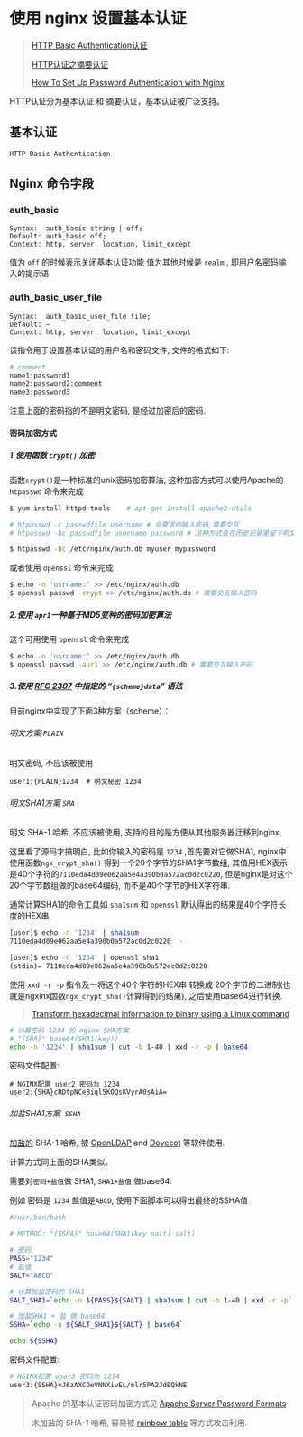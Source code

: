 # 使用 nginx 设置基本认证

> [HTTP Basic Authentication认证](https://www.cnblogs.com/yuqiangli0616/p/9389273.html)
> 
> [HTTP认证之摘要认证](https://www.cnblogs.com/xiaoxiaotank/p/11078571.html)
> 
> [How To Set Up Password Authentication with Nginx](https://www.digitalocean.com/community/tutorials/how-to-set-up-password-authentication-with-nginx-on-ubuntu-14-04)

HTTP认证分为基本认证 和 摘要认证，基本认证被广泛支持。

## 基本认证

`HTTP Basic Authentication` 

## Nginx 命令字段

### auth_basic

```nginx
Syntax:  auth_basic string | off;
Default: auth_basic off;
Context: http, server, location, limit_except
```

值为 `off` 的时候表示关闭基本认证功能
值为其他时候是 `realm` , 即用户名密码输入的提示语.


### auth_basic_user_file

```nginx
Syntax:  auth_basic_user_file file;
Default: —
Context: http, server, location, limit_except
```

该指令用于设置基本认证的用户名和密码文件, 文件的格式如下:

```bash
# comment
name1:password1
name2:password2:comment
name3:password3
```

注意上面的密码指的不是明文密码, 是经过加密后的密码.

#### 密码加密方式

##### 1.使用函数 `crypt()` 加密

函数`crypt()`是一种标准的unix密码加密算法, 这种加密方式可以使用Apache的 `htpasswd` 命令来完成

```bash
$ yum install httpd-tools    # apt-get install apache2-utils

# htpasswd -c passwdfile username # 会要求你输入密码,需要交互
# htpasswd -bc passwdfile username password # 这种方式会在历史记录里留下明文密码

$ htpasswd -bc /etc/nginx/auth.db myuser mypassword
```

或者使用 `openssl` 命令来完成

```bash
$ echo -n 'usrname:' >> /etc/nginx/auth.db
$ openssl passwd -crypt >> /etc/nginx/auth.db # 需要交互输入密码
```

##### 2.使用 `apr1`一种基于MD5变种的密码加密算法

这个可用使用 `openssl` 命令来完成

```bash
$ echo -n 'usrname:' >> /etc/nginx/auth.db
$ openssl passwd -apr1 >> /etc/nginx/auth.db # 需要交互输入密码
```

##### 3.使用 [RFC 2307](https://tools.ietf.org/html/rfc2307#section-5.3) 中指定的 “`{scheme}data`” 语法

目前nginx中实现了下面3种方案（scheme）： 

###### 明文方案 `PLAIN`

明文密码, 不应该被使用

```nginx
user1:{PLAIN}1234  # 明文秘密 1234
```

###### 明文SHA1方案 `SHA`

明文 SHA-1 哈希, 不应该被使用, 支持的目的是方便从其他服务器迁移到nginx, 

这里看了源码才搞明白, 比如你输入的密码是 `1234` ,首先要对它做SHA1, nginx中使用函数`ngx_crypt_sha()` 得到一个20个字节的SHA1字节数组, 其值用HEX表示是40个字符的`7110eda4d09e062aa5e4a390b0a572ac0d2c0220`, 但是nginx是对这个20个字节数组做的base64编码, 而不是40个字节的HEX字符串.

通常计算SHA1的命令工具如 `sha1sum` 和 `openssl` 默认得出的结果是40个字符长度的HEX串,

```bash
[user]$ echo -n '1234' | sha1sum
7110eda4d09e062aa5e4a390b0a572ac0d2c0220  -

[user]$ echo -n '1234' | openssl sha1
(stdin)= 7110eda4d09e062aa5e4a390b0a572ac0d2c0220
```

使用 `xxd -r -p` 指令及一将这个40个字符的HEX串 转换成 20个字节的二进制(也就是ngxinx函数`ngx_crypt_sha()`计算得到的结果), 之后使用base64进行转换.

> [Transform hexadecimal information to binary using a Linux command](https://stackoverflow.com/questions/7826526/transform-hexadecimal-information-to-binary-using-a-linux-command)

```bash
# 计算密码 1234 的 nginx SHA方案
# "{SHA}" base64(SHA1(key))
echo -n '1234' | sha1sum | cut -b 1-40 | xxd -r -p | base64
```

密码文件配置:

```nginx
# NGINX配置 user2 密码为 1234
user2:{SHA}cRDtpNCeBiql5KOQsKVyrA0sAiA=
```

###### 加盐SHA1方案  `SSHA`

[加盐的](https://en.wikipedia.org/wiki/Salt_(cryptography)) SHA-1 哈希, 被 [OpenLDAP](https://www.openldap.org/) and [Dovecot](https://www.dovecot.org/) 等软件使用.

计算方式同上面的SHA类似。

需要对`密码+盐值`做 SHA1, `SHA1+盐值` 做base64.

例如 密码是 `1234` 盐值是`ABCD`, 使用下面脚本可以得出最终的SSHA值

```bash
#/usr/bin/bash

# METHOD: "{SSHA}" base64(SHA1(key salt) salt)

# 密码
PASS="1234"
# 盐值
SALT="ABCD"

# 计算加盐密码的 SHA1
SALT_SHA1=`echo -n ${PASS}${SALT} | sha1sum | cut -b 1-40 | xxd -r -p`

# 加盐SHA1 + 盐 做 base64
SSHA=`echo -n ${SALT_SHA1}${SALT} | base64`

echo ${SSHA}
```

密码文件配置:

```bash
# NGINX配置 user3 密码为 1234
user3:{SSHA}vJ6zAXCOeVNNXivEL/mlr5PA2JdBQkNE
```

> Apache 的基本认证密码加密方式见 [Apache Server Password Formats](http://httpd.apache.org/docs/2.4/misc/password_encryptions.html)
> 
> 未加盐的 SHA-1 哈希, 容易被 [rainbow table](http://en.wikipedia.org/wiki/Rainbow_attack) 等方式攻击利用.
